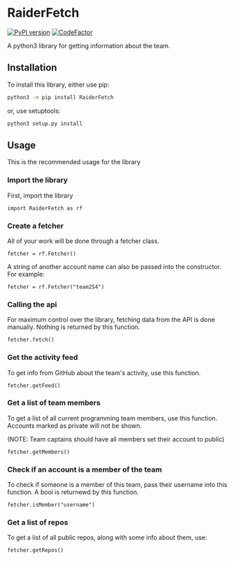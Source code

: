 # RaiderFetch
[![PyPI version](https://badge.fury.io/py/RaiderFetch.svg)](https://badge.fury.io/py/RaiderFetch) [![CodeFactor](https://www.codefactor.io/repository/github/frc5024/raiderfetch/badge)](https://www.codefactor.io/repository/github/frc5024/raiderfetch)


A python3 library for getting information about the team.

## Installation
To install this library, either use pip:
```sh
python3 -m pip install RaiderFetch
```
or, use setuptools:
```sh
python3 setup.py install
```

## Usage
This is the recommended usage for the library

### Import the library
First, import the library
```python3
import RaiderFetch as rf
```

### Create a fetcher
All of your work will be done through a fetcher class.
```python3
fetcher = rf.Fetcher()
```

A string of another account name can also be passed into the constructor. For example:
```python3
fetcher = rf.Fetcher("team254")
```

### Calling the api
For maximum control over the library, fetching data from the API is done manually. Nothing is returned by this function.
```python3
fetcher.fetch()
```

### Get the activity feed
To get info from GitHub about the team's activity, use this function.
```python3
fetcher.getFeed()
```

### Get a list of team members
To get a list of all current programming team members, use this function. Accounts marked as private will not be shown.

(NOTE: Team captains should have all members set their account to public)
```python3
fetcher.getMembers()
```

### Check if an account is a member of the team
To check if someone is a member of this team, pass their username into this function. A bool is returnewd by this function.
```python3
fetcher.isMember("username")
```

### Get a list of repos
To get a list of all public repos, along with some info about them, use:
```python3
fetcher.getRepos()
```